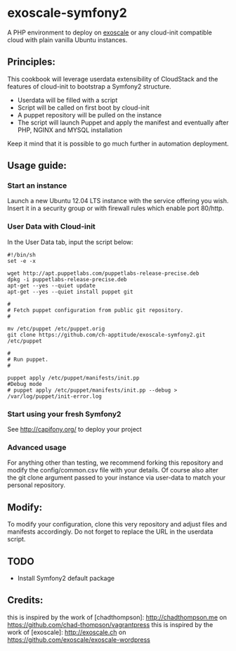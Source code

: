 exoscale-symfony2
==================

A PHP environment to deploy on [exoscale](http://www.exoscale.ch/open-cloud/compute/) or any cloud-init compatible cloud with plain vanilla Ubuntu instances.

## Principles:

This cookbook will leverage userdata extensibility of CloudStack and the features of cloud-init to 
bootstrap a Symfony2 structure.

* Userdata will be filled with a script
* Script will be called on first boot by cloud-init
* A puppet repository will be pulled on the instance
* The script will launch Puppet and apply the manifest and eventually after PHP, NGINX and MYSQL installation

Keep it mind that it is possible to go much further in automation deployment.

## Usage guide:

### Start an instance

Launch a new Ubuntu 12.04 LTS instance with the service offering you wish. Insert it in a security group or with firewall rules which enable port 80/http.

### User Data with Cloud-init

In the User Data tab, input the script below:

    #!/bin/sh
    set -e -x

    wget http://apt.puppetlabs.com/puppetlabs-release-precise.deb
    dpkg -i puppetlabs-release-precise.deb
    apt-get --yes --quiet update
    apt-get --yes --quiet install puppet git

    #
    # Fetch puppet configuration from public git repository.
    #

    mv /etc/puppet /etc/puppet.orig
    git clone https://github.com/ch-apptitude/exoscale-symfony2.git /etc/puppet

    #
    # Run puppet.
    #

    puppet apply /etc/puppet/manifests/init.pp
    #Debug mode
    # puppet apply /etc/puppet/manifests/init.pp --debug > /var/log/puppet/init-error.log

### Start using your fresh  Symfony2

See http://capifony.org/ to deploy your project


### Advanced usage

For anything other than testing, we recommend forking this repository and modify the config/common.csv file with your details.
Of course also alter the git clone argument passed to your instance via user-data to match your personal repository.

## Modify:

To modify your configuration, clone this very repository and adjust files and manifests accordingly. 
Do not forget to replace the URL in the userdata script.

## TODO

* Install Symfony2 default package

## Credits:

this is inspired by the work of [chadthompson]: http://chadthompson.me on https://github.com/chad-thompson/vagrantpress
this is inspired by the work of [exoscale]: http://exoscale.ch on https://github.com/exoscale/exoscale-wordpress